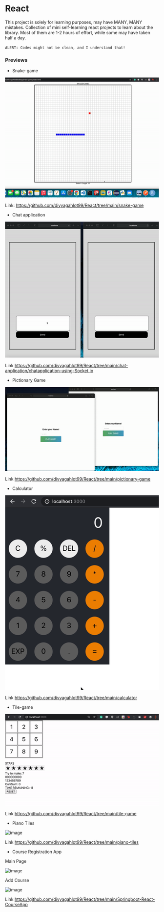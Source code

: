 # React



This project is solely for learning purposes, may have MANY, MANY mistakes. Collection of mini self-learning react projects to learn about the library. Most of them are 1-2 hours of effort, while some may have taken half a day.

`ALERT: Codes might not be clean, and I understand that!`


### Previews

* Snake-game

![image](https://github.com/divyagahlot99/React/blob/main/snake-game/snake-game.gif)

Link: <a>https://github.com/divyagahlot99/React/tree/main/snake-game</a>

* Chat application

![alt-text](https://github.com/divyagahlot99/React/blob/main/chat-application/chatapplication-using-Socket.io/chatsockets.gif)

Link <a>https://github.com/divyagahlot99/React/tree/main/chat-application/chatapplication-using-Socket.io</a>

* Pictionary Game

![alt-text](https://github.com/divyagahlot99/React/blob/main/pictionary-game/pictionary.gif)

Link <a>https://github.com/divyagahlot99/React/tree/main/pictionary-game</a>

* Calculator

![alt-text](https://github.com/divyagahlot99/React/blob/main/calculator/calc.gif)

Link <a>https://github.com/divyagahlot99/React/tree/main/calculator</a>

* Tile-game

![alt-text](https://github.com/divyagahlot99/React/blob/main/tile-game/tilegame.gif)

Link <a>https://github.com/divyagahlot99/React/tree/main/tile-game</a>

* Piano Tiles

![image](https://user-images.githubusercontent.com/48877568/116817452-04d47f80-ab84-11eb-8ee0-68203a9c4dd7.png)

Link <a>https://github.com/divyagahlot99/React/tree/main/piano-tiles</a>

* Course Registration App

Main Page

![image](https://user-images.githubusercontent.com/48877568/116817324-67794b80-ab83-11eb-8d5e-64c246a3085c.png)

Add Course 

![image](https://user-images.githubusercontent.com/48877568/116817311-56c8d580-ab83-11eb-834c-fa4007d98c73.png)

Link <a>https://github.com/divyagahlot99/React/tree/main/Springboot-React-CourseApp</a>
